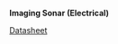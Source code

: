 **Imaging Sonar (Electrical)**

[Datasheet](https://www.km.kongsberg.com/ks/web/nokbg0397.nsf/AllWeb/E52DDFC29428E522C125783E002B6D08/$file/922-20027901-12-4000m.pdf?OpenElement)